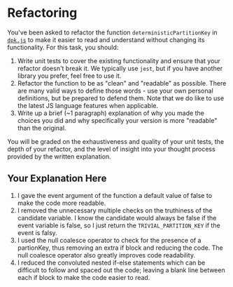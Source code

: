 # Refactoring

You've been asked to refactor the function `deterministicPartitionKey` in [`dpk.js`](dpk.js) to make it easier to read and understand without changing its functionality. For this task, you should:

1. Write unit tests to cover the existing functionality and ensure that your refactor doesn't break it. We typically use `jest`, but if you have another library you prefer, feel free to use it.
2. Refactor the function to be as "clean" and "readable" as possible. There are many valid ways to define those words - use your own personal definitions, but be prepared to defend them. Note that we do like to use the latest JS language features when applicable.
3. Write up a brief (~1 paragraph) explanation of why you made the choices you did and why specifically your version is more "readable" than the original.

You will be graded on the exhaustiveness and quality of your unit tests, the depth of your refactor, and the level of insight into your thought process provided by the written explanation.

## Your Explanation Here

1. I gave the event argument of the function a default value of false to make the code more readable. 
2. I removed the unnecessary multiple checks on the truthiness of the candidate variable. I know the candidate would always be false if the event variable is false, so I just return the `TRIVIAL_PARTITION_KEY` if the event is falsy.
3. I used the null coalesce operator to check for the presence of a partionKey, thus removing an extra if block and reducing the code. The null coalesce operator also greatly improves code readability.
4. I reduced the convoluted nested if-else statements which can be difficult to follow and spaced out the code; leaving a blank line between each if block to make the code easier to read.

